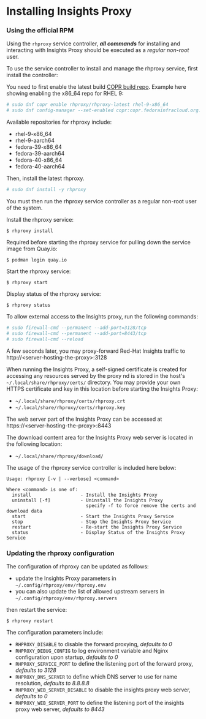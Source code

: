 # Installing Insights Proxy

### Using the official RPM

Using the `rhproxy` service controller, ***all commands*** for installing and interacting with Insights Proxy should be executed as a *regular non-root* user. 

To use the service controller to install and manage the rhproxy service, first install the controller:

You need to first enable the latest build [COPR build repo](https://copr.fedorainfracloud.org/coprs/g/rhproxy/rhproxy-latest). Example here showing enabling the x86_64 repo for RHEL 9:

```sh
# sudo dnf copr enable rhproxy/rhproxy-latest rhel-9-x86_64
# sudo dnf config-manager --set-enabled copr:copr.fedorainfracloud.org:rhproxy:rhproxy-latest
```

Available repositories for rhproxy include:

- rhel-9-x86_64
- rhel-9-aarch64
- fedora-39-x86_64
- fedora-39-aarch64
- fedora-40-x86_64
- fedora-40-aarch64


Then, install the latest rhproxy.

```sh
# sudo dnf install -y rhproxy
```

You must then run the rhproxy service controller as a regular non-root user of the system.

Install the rhproxy service:

```
$ rhproxy install
```

Required before starting the rhproxy service for pulling down the
service image from Quay.io:

```
$ podman login quay.io  
```


Start the rhproxy service:
```
$ rhproxy start
```

Display status of the rhproxy service:
```
$ rhproxy status
```

To allow external access to the Insights proxy, run the following commands:

```sh
# sudo firewall-cmd --permanent --add-port=3128/tcp 
# sudo firewall-cmd --permanent --add-port=8443/tcp
# sudo firewall-cmd --reload
```

A few seconds later, you may proxy-forward Red-Hat Insights traffic to http://\<server-hosting-the-proxy\>:3128

When running the Insights Proxy, a self-signed certificate is created for accessing any resources served by the proxy 
nd is stored in the host's `~/.local/share/rhproxy/certs/` directory. You may provide your own
HTTPS certificate and key in this location before starting the Insights Proxy:

- `~/.local/share/rhproxy/certs/rhproxy.crt`
- `~/.local/share/rhproxy/certs/rhproxy.key`

The web server part of the Insights Proxy can be accessed at https://\<server-hosting-the-proxy\>:8443

The download content area for the Insights Proxy web server is located in the following location:

- `~/.local/share/rhproxy/download/`

The usage of the rhproxy service controller is included here below:

```
Usage: rhproxy [-v | --verbose] <command>

Where <command> is one of:
  install                  - Install the Insights Proxy
  uninstall [-f]           - Uninstall the Insights Proxy
                             specify -f to force remove the certs and download data
  start                    - Start the Insights Proxy Service
  stop                     - Stop the Insights Proxy Service
  restart                  - Re-start the Insights Proxy Service
  status                   - Display Status of the Insights Proxy Service
```

### Updating the rhproxy configuration

The configuration of rhproxy can be updated as follows:

- update the Insights Proxy parameters in `~/.config/rhproxy/env/rhproxy.env` 
- you can also update the list of allowed upstream servers in `~/.config/rhproxy/env/rhproxy.servers`

then restart the service:

```
$ rhproxy restart
```

The configuration parameters include:

- `RHPROXY_DISABLE` to disable the forward proxying, _defaults to 0_
- `RHPROXY_DEBUG_CONFIG` to log environment variable and Nginx configuration upon startup, _defaults to 0_
- `RHPROXY_SERVICE_PORT` to define the listening port of the forward proxy, _defaults to 3128_
- `RHPROXY_DNS_SERVER` to define which DNS server to use for name resolution, _defaults to 8.8.8.8_
- `RHPROXY_WEB_SERVER_DISABLE` to disable the insights proxy web server, _defaults to 0_
- `RHPROXY_WEB_SERVER_PORT` to define the listening port of the insights proxy web server, _defaults to 8443_



